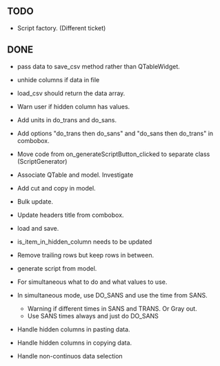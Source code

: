 ## TODO

- Script factory. (Different ticket)


## DONE
- pass data to save_csv method rather than QTableWidget.
- unhide columns if data in file
- load_csv should return the data array.
- Warn user if hidden column has values.
- Add units in do_trans and do_sans.
- Add options "do_trans then do_sans" and "do_sans then do_trans" in combobox.
- Move code from on_generateScriptButton_clicked to separate class (ScriptGenerator)
- Associate QTable and model. Investigate
- Add cut and copy in model.
- Bulk update.
- Update headers title from combobox.
- load and save.
- is_item_in_hidden_column needs to be updated
- Remove trailing rows but keep rows in between.

- generate script from model.
- For simultaneous what to do and what values to use.
- In simultaneous mode, use DO_SANS and use the time from SANS.
  - Warning if different times in SANS and TRANS. Or Gray out.
  - Use SANS times always and just do DO_SANS

- Handle hidden columns in pasting data.
- Handle hidden columns in copying data.
- Handle non-continuos data selection